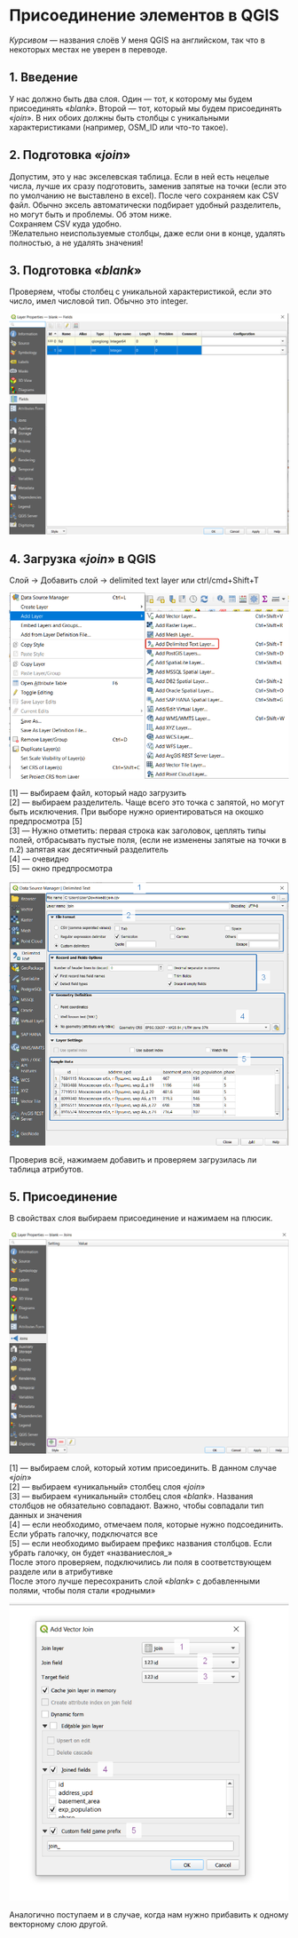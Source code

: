 # Присоединение элементов в QGIS
*Курсивом* — названия слоёв
У меня QGIS на английском, так что в некоторых местах не уверен в переводе.

## 1. Введение 
У нас должно быть два слоя. Один — тот, к которому мы будем присоединять «*blank*». Второй — тот, который мы будем присоединять «*join*». В них обоих должны быть столбцы с уникальными характеристиками (например, OSM_ID или что-то такое).

## 2. Подготовка «*join*» 
Допустим, это у нас экселевская таблица. Если в ней есть нецелые числа, лучше их сразу подготовить, заменив запятые на точки (если это по умолчанию не выставлено в excel). После чего сохраняем как CSV файл. Обычно эксель автоматически подбирает удобный разделитель, но могут быть и проблемы. Об этом ниже.  
Сохраняем CSV куда удобно.  
!Желательно неиспользуемые столбцы, даже если они в конце, удалять полностью, а не удалять значения!  

## 3. Подготовка «*blank*» 
Проверяем, чтобы столбец с уникальной характеристикой, если это число, имел числовой тип. Обычно это integer. 

![alt_text](https://github.com/a-berez/QGIS-and-other/blob/main/pics/image2.png)  

## 4. Загрузка «*join*» в QGIS  
Слой → Добавить слой → delimited text layer или ctrl/cmd+Shift+T

![alt_text](https://github.com/a-berez/QGIS-and-other/blob/main/pics/image4.png)  

[1] — выбираем файл, который надо загрузить   
[2] — выбираем разделитель. Чаще всего это точка с запятой, но могут быть исключения. При выборе нужно ориентироваться на окошко предпросмотра [5]  
[3] — Нужно отметить: первая строка как заголовок, цеплять типы полей, отбрасывать пустые поля, (если не изменены запятые на точки в п.2) запятая как десятичный разделитель   
[4] — очевидно   
[5] — окно предпросмотра   

![alt_text](https://github.com/a-berez/QGIS-and-other/blob/main/pics/image1.png)  

Проверив всё, нажимаем добавить и проверяем загрузилась ли таблица атрибутов.

## 5. Присоединение
В свойствах слоя выбираем присоединение и нажимаем на плюсик. 

![alt_text](https://github.com/a-berez/QGIS-and-other/blob/main/pics/image3.png)

[1] — выбираем слой, который хотим присоединить. В данном случае «*join*»  
[2] — выбираем «уникальный» столбец слоя «*join*»  
[3] — выбираем «уникальный» столбец слоя «*blank*». Названия столбцов не обязательно совпадают. Важно, чтобы совпадали тип данных и значения  
[4] — если необходимо, отмечаем поля, которые нужно подсоединить. Если убрать галочку, подключатся все  
[5] — если необходимо выбираем префикс названия столбцов. Если убрать галочку, он будет «названиеслоя_»  
После этого проверяем, подключились ли поля в соответствующем разделе или в атрибутивке  
После этого лучше пересохранить слой «*blank*» с добавленными полями, чтобы поля стали «родными»  


![alt_text](https://github.com/a-berez/QGIS-and-other/blob/main/pics/image5.png)


Аналогично поступаем и в случае, когда нам нужно прибавить к одному векторному слою другой.

